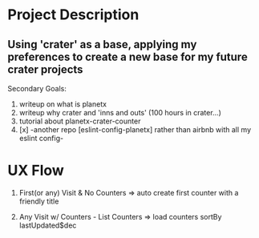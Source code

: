 Project Description
======

Using 'crater' as a base, applying my preferences to create a new base for my future crater projects
------

Secondary Goals:
1. writeup on what is planetx
1. writeup why crater and 'inns and outs' (100 hours in crater...)
1. tutorial about planetx-crater-counter
1. [x] -another repo [eslint-config-planetx] rather than airbnb with all my eslint config-

# UX Flow
1. First(or any) Visit & No Counters
=> auto create first counter with a friendly title

1. Any Visit w/ Counters - List Counters
=> load counters sortBy lastUpdated$dec


